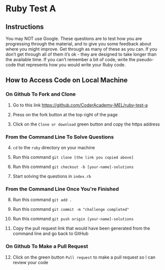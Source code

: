 # Ruby Test A 

## Instructions

You may NOT use Google. These questions are to test how you are progressing through the material, and to give you some feedback about where you might improve. Get through as many of these as you can. If you don’t get through all of them it’s ok - they are designed to take longer than the available time. If you can’t remember a bit of code, write the pseudo-code that represents how you would write your Ruby code.

## How to Access Code on Local Machine

### On Github To Fork and Clone

1. Go to this link https://github.com/CoderAcademy-MEL/ruby-test-a

2. Press on the fork button at the top right of the page

3. Click on the `Clone or download` green button and copy the https address

### From the Command Line To Solve Questions

4. `cd` to the `ruby` directory on your machine

5. Run this command `git clone [the link you copied above]`

6. Run this command `git checkout -b [your-name]-solutions`

7. Start solving the questions in `index.rb`

### From the Command Line Once You're Finished

8. Run this command `git add .`

9. Run this command `git commit -m "challenge completed"`

10. Run this command `git push origin [your-name]-solutions`

11. Copy the pull request link that would have been generated from the command line and go back to GitHub

### On Github To Make a Pull Request

12. Click on the green button `Pull request` to make a pull request so I can review your code